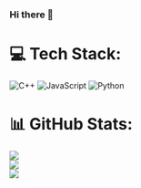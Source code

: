 ### Hi there 👋

# 💻 Tech Stack:
![C++](https://img.shields.io/badge/c++-%2300599C.svg?style=for-the-badge&logo=c%2B%2B&logoColor=white) ![JavaScript](https://img.shields.io/badge/javascript-%23323330.svg?style=for-the-badge&logo=javascript&logoColor=%23F7DF1E) ![Python](https://img.shields.io/badge/python-3670A0?style=for-the-badge&logo=python&logoColor=ffdd54)
# 📊 GitHub Stats:
![](https://github-readme-stats.vercel.app/api?username=Ibrahim-Ben&theme=radical&hide_border=false&include_all_commits=true&count_private=true)<br/>
![](https://github-readme-streak-stats.herokuapp.com/?user=Ibrahim-Ben&theme=radical&hide_border=false)<br/>
![](https://github-readme-stats.vercel.app/api/top-langs/?username=Ibrahim-Ben&theme=radical&hide_border=false&include_all_commits=true&count_private=true&layout=compact)


<!--
**Ibrahim-Benkhedda/Ibrahim-Benkhedda** is a ✨ _special_ ✨ repository because its `README.md` (this file) appears on your GitHub profile.

Here are some ideas to get you started:

- 🔭 I’m currently working on ...
- 🌱 I’m currently learning ...
- 👯 I’m looking to collaborate on ...
- 🤔 I’m looking for help with ...
- 💬 Ask me about ...
- 📫 How to reach me: ...
- 😄 Pronouns: ...
- ⚡ Fun fact: ...
-->
